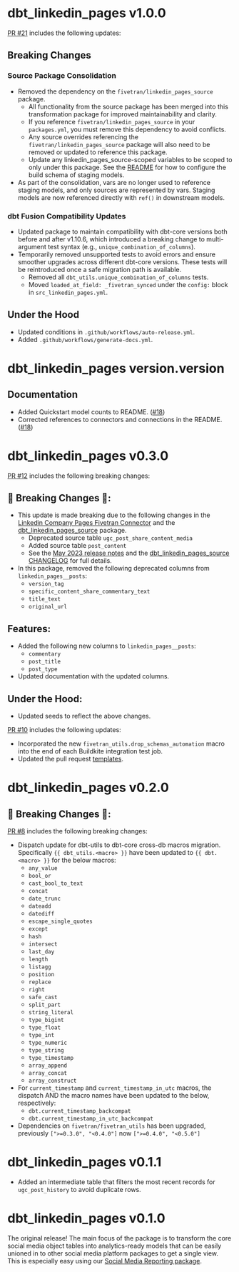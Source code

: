 # dbt_linkedin_pages v1.0.0

[PR #21](https://github.com/fivetran/dbt_linkedin_pages/pull/21) includes the following updates:

## Breaking Changes

### Source Package Consolidation
- Removed the dependency on the `fivetran/linkedin_pages_source` package.
  - All functionality from the source package has been merged into this transformation package for improved maintainability and clarity.
  - If you reference `fivetran/linkedin_pages_source` in your `packages.yml`, you must remove this dependency to avoid conflicts.
  - Any source overrides referencing the `fivetran/linkedin_pages_source` package will also need to be removed or updated to reference this package.
  - Update any linkedin_pages_source-scoped variables to be scoped to only under this package. See the [README](https://github.com/fivetran/dbt_linkedin_pages/blob/main/README.md) for how to configure the build schema of staging models.
- As part of the consolidation, vars are no longer used to reference staging models, and only sources are represented by vars. Staging models are now referenced directly with `ref()` in downstream models.

### dbt Fusion Compatibility Updates
- Updated package to maintain compatibility with dbt-core versions both before and after v1.10.6, which introduced a breaking change to multi-argument test syntax (e.g., `unique_combination_of_columns`).
- Temporarily removed unsupported tests to avoid errors and ensure smoother upgrades across different dbt-core versions. These tests will be reintroduced once a safe migration path is available.
  - Removed all `dbt_utils.unique_combination_of_columns` tests.
  - Moved `loaded_at_field: _fivetran_synced` under the `config:` block in `src_linkedin_pages.yml`.

## Under the Hood
- Updated conditions in `.github/workflows/auto-release.yml`.
- Added `.github/workflows/generate-docs.yml`.

# dbt_linkedin_pages version.version

## Documentation
- Added Quickstart model counts to README. ([#18](https://github.com/fivetran/dbt_linkedin_pages/pull/18))
- Corrected references to connectors and connections in the README. ([#18](https://github.com/fivetran/dbt_linkedin_pages/pull/18))

# dbt_linkedin_pages v0.3.0
[PR #12](https://github.com/fivetran/dbt_linkedin_pages/pull/12) includes the following breaking changes:
## 🚨 Breaking Changes 🚨:
- This update is made breaking due to the following changes in the [Linkedin Company Pages Fivetran Connector](https://fivetran.com/docs/applications/linkedin-company-pages) and the [dbt_linkedin_pages_source](https://github.com/fivetran/dbt_linkedin_pages_source) package.  
    - Deprecated source table `ugc_post_share_content_media`
    - Added source table `post_content` 
    - See the [May 2023 release notes](https://fivetran.com/docs/applications/linkedin-company-pages/changelog#may2023) and the [dbt_linkedin_pages_source CHANGELOG](https://github.com/fivetran/dbt_linkedin_pages_source/blob/main/CHANGELOG.md) for full details.
- In this package, removed the following deprecated columns from `linkedin_pages__posts`:
    - `version_tag`
    - `specific_content_share_commentary_text`
    - `title_text`
    - `original_url`

## Features:
- Added the following new columns to `linkedin_pages__posts`:
    - `commentary`
    - `post_title`
    - `post_type`
- Updated documentation with the updated columns.

## Under the Hood:
- Updated seeds to reflect the above changes. 

[PR #10](https://github.com/fivetran/dbt_linkedin_pages/pull/10) includes the following updates:
- Incorporated the new `fivetran_utils.drop_schemas_automation` macro into the end of each Buildkite integration test job.
- Updated the pull request [templates](/.github).

# dbt_linkedin_pages v0.2.0

## 🚨 Breaking Changes 🚨:
[PR #8](https://github.com/fivetran/dbt_linkedin_pages/pull/8) includes the following breaking changes:
- Dispatch update for dbt-utils to dbt-core cross-db macros migration. Specifically `{{ dbt_utils.<macro> }}` have been updated to `{{ dbt.<macro> }}` for the below macros:
    - `any_value`
    - `bool_or`
    - `cast_bool_to_text`
    - `concat`
    - `date_trunc`
    - `dateadd`
    - `datediff`
    - `escape_single_quotes`
    - `except`
    - `hash`
    - `intersect`
    - `last_day`
    - `length`
    - `listagg`
    - `position`
    - `replace`
    - `right`
    - `safe_cast`
    - `split_part`
    - `string_literal`
    - `type_bigint`
    - `type_float`
    - `type_int`
    - `type_numeric`
    - `type_string`
    - `type_timestamp`
    - `array_append`
    - `array_concat`
    - `array_construct`
- For `current_timestamp` and `current_timestamp_in_utc` macros, the dispatch AND the macro names have been updated to the below, respectively:
    - `dbt.current_timestamp_backcompat`
    - `dbt.current_timestamp_in_utc_backcompat`
- Dependencies on `fivetran/fivetran_utils` has been upgraded, previously `[">=0.3.0", "<0.4.0"]` now `[">=0.4.0", "<0.5.0"]`

# dbt_linkedin_pages v0.1.1
- Added an intermediate table that filters the most recent records for `ugc_post_history` to avoid duplicate rows.

# dbt_linkedin_pages v0.1.0

The original release! The main focus of the package is to transform the core social media object tables into analytics-ready models that can be easily unioned in to other social media platform packages to get a single view. This is especially easy using our [Social Media Reporting package](https://github.com/fivetran/dbt_social_media_reporting).
